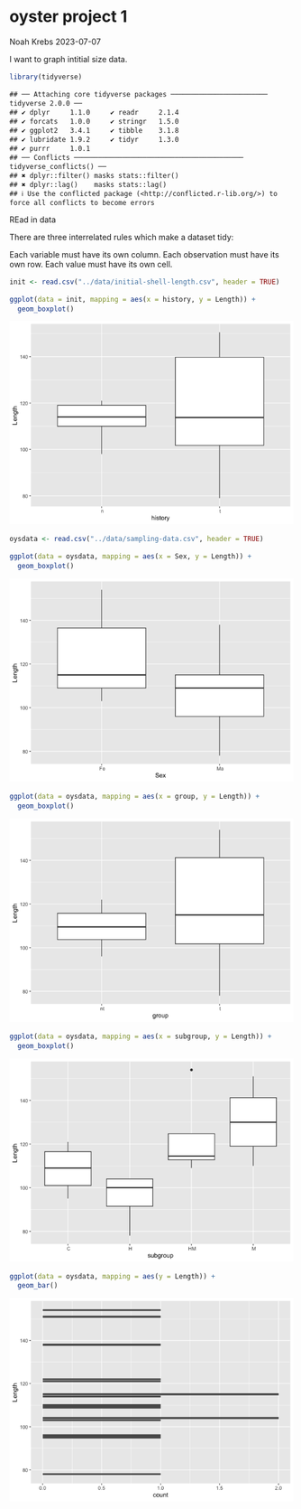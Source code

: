oyster project 1
================
Noah Krebs
2023-07-07

I want to graph intitial size data.

``` r
library(tidyverse)
```

    ## ── Attaching core tidyverse packages ──────────────────────── tidyverse 2.0.0 ──
    ## ✔ dplyr     1.1.0     ✔ readr     2.1.4
    ## ✔ forcats   1.0.0     ✔ stringr   1.5.0
    ## ✔ ggplot2   3.4.1     ✔ tibble    3.1.8
    ## ✔ lubridate 1.9.2     ✔ tidyr     1.3.0
    ## ✔ purrr     1.0.1     
    ## ── Conflicts ────────────────────────────────────────── tidyverse_conflicts() ──
    ## ✖ dplyr::filter() masks stats::filter()
    ## ✖ dplyr::lag()    masks stats::lag()
    ## ℹ Use the conflicted package (<http://conflicted.r-lib.org/>) to force all conflicts to become errors

REad in data

There are three interrelated rules which make a dataset tidy:

Each variable must have its own column. Each observation must have its
own row. Each value must have its own cell.

``` r
init <- read.csv("../data/initial-shell-length.csv", header = TRUE)
```

``` r
ggplot(data = init, mapping = aes(x = history, y = Length)) + 
  geom_boxplot()
```

![](03-oyster-project_files/figure-gfm/unnamed-chunk-3-1.png)<!-- -->

``` r
oysdata <- read.csv("../data/sampling-data.csv", header = TRUE)
```

``` r
ggplot(data = oysdata, mapping = aes(x = Sex, y = Length)) + 
  geom_boxplot()
```

![](03-oyster-project_files/figure-gfm/unnamed-chunk-5-1.png)<!-- -->

``` r
ggplot(data = oysdata, mapping = aes(x = group, y = Length)) + 
  geom_boxplot()
```

![](03-oyster-project_files/figure-gfm/unnamed-chunk-6-1.png)<!-- -->

``` r
ggplot(data = oysdata, mapping = aes(x = subgroup, y = Length)) + 
  geom_boxplot()
```

![](03-oyster-project_files/figure-gfm/unnamed-chunk-7-1.png)<!-- -->

``` r
ggplot(data = oysdata, mapping = aes(y = Length)) + 
  geom_bar()
```

![](03-oyster-project_files/figure-gfm/unnamed-chunk-8-1.png)<!-- -->
